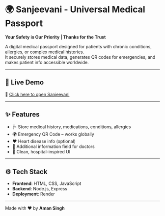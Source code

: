 # 🌍 Sanjeevani - Universal Medical Passport

**Your Safety is Our Priority | Thanks for the Trust**

A digital medical passport designed for patients with chronic conditions, allergies, or complex medical histories.  
It securely stores medical data, generates QR codes for emergencies, and makes patient info accessible worldwide.  

---

## 🚀 Live Demo
🔗 [Click here to open Sanjeevani](https://sanjeevani-7gch.onrender.com)

---

## ✨ Features
- 🩺 Store medical history, medications, conditions, allergies  
- 🌍 Emergency QR Code – works globally  
- ❤️ Heart disease info (optional)  
- 🧾 Additional information field for doctors  
- 🎨 Clean, hospital-inspired UI  

---

## ⚙️ Tech Stack
- **Frontend**: HTML, CSS, JavaScript  
- **Backend**: Node.js, Express  
- **Deployment**: Render  

---

Made with ❤️ by **Aman Singh**
